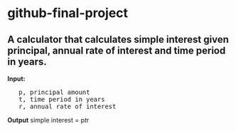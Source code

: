 # github-final-project

## A calculator that calculates simple interest given principal, annual rate of interest and time period in years.

**Input:**
<pre>   p, principal amount
   t, time period in years
   r, annual rate of interest
</pre>
   **Output**
   simple interest = p*t*r

